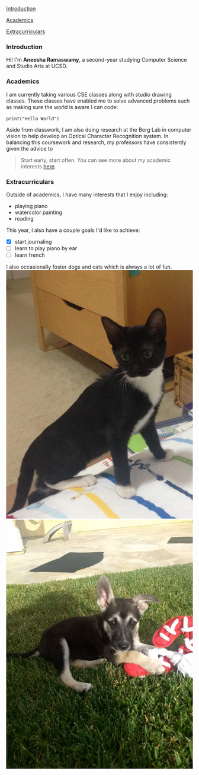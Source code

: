[Introduction](#introduction)

[Academics](#academics)

[Extracurriculars](#extracurriculars)

### Introduction

Hi! I'm **Aneesha Ramaswamy**, a second-year studying Computer Science and Studio Arts at UCSD. 

### Academics

I am currently taking various CSE classes along with studio drawing classes. These classes have enabled me to solve advanced problems such as making sure the world is aware I can code:
```
print("Hello World")
```
Aside from classwork, I am also doing research at the Berg Lab in computer vision to help develop an Optical Character Recognition system. In balancing this coursework and research, my professors have consistently given the advice to 
> Start early, start often.
You can see more about my academic interests [here](www.linkedin.com/in/aneesha-ramaswamy).

### Extracurriculars

Outside of academics, I have many interests that I enjoy including: 
- playing piano
- watercolor painting
- reading

This year, I also have a couple goals I'd like to achieve:
- [x] start journaling
- [ ] learn to play piano by ear
- [ ] learn french

I also occasionally foster dogs and cats which is always a lot of fun.
![cats](pictures/cat.JPG)
![dogs](pictures/dog.jpg)